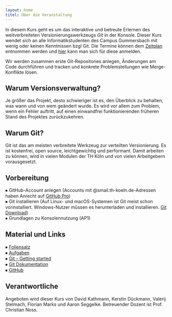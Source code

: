 ```yaml
---
layout: home
titel: Über die Veranstaltung
---
```


In diesem Kurs geht es um das interaktive und betreute Erlernen des weitverbreiteten Versionierungswerkzeugs *Git* in der Konsole.
Dieser Kurs wendet sich an alle Informatikstudenten des Campus Gummersbach mit wenig oder keinen Kenntnissen bzgl Git.
Die Termine können dem [Zeitplan](timetable) entnommen werden und [hier](https://terminplaner4.dfn.de/th-koeln-git-kurs) kann man sich für diese anmelden.

Wir werden zusammen erste Git-Repositories anlegen, Änderungen am Code durchführen und tracken und konkrete Problemstellungen wie Merge-Konflikte lösen.


## Warum Versionsverwaltung?

Je größer das Projekt, desto schwieriger ist es, den Überblick zu behalten, was wann und von wem geändert wurde.
Es wird vor allem zum Problem, wenn ein Fehler auftritt, auf einen einwandfrei funktionierenden früheren Stand des Projektes zurückzukehren.

## Warum Git?

Git ist das am meisten verbreitete Werkzeug zur verteilten Versionierung.
Es ist kostenfrei, open source, leichtgewichtig und performant.
Damit arbeiten zu können, wird in vielen Modulen der TH Köln und von vielen Arbeitgebern vorausgesetzt.

## Vorbereitung

⦁ GitHub-Account anlegen
(Accounts mit @smail.th-koeln.de-Adressen haben Anrecht auf [GitHub Pro](https://education.github.com/pack))<br>
⦁ Git installieren (Auf Linux- und macOS-Systemen ist Git meist schon vorinstalliert.
Windows-Nutzer müssen es herunterladen und installieren.
[Git Download](https://git-scm.com/downloads))<br>
⦁ Grundlagen zu Konsolennutzung (AP1)

## Material und Links

⦁ [Foliensatz](404)<br>
⦁ [Aufgaben](404)<br>
⦁ [Git – Getting started](https://git-scm.com/book/en/v1/Getting-Started-About-Version-Control)<br>
⦁ [Git Dokumentation](https://git-scm.com/docs)<br>
⦁ [GitHub](https://github.com/)

## Verantwortliche

Angeboten wird dieser Kurs von David Kathmann, Kerstin Dückmann, Valerij Stelmach, Florian Marks und Aaron Seggelke.
Betreuender Dozent ist Prof. Christian Noss.
